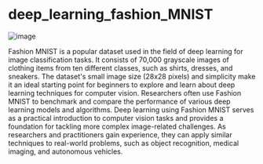 # deep_learning_fashion_MNIST

![image](https://github.com/Divyanalam98/deep_learning_fashion_MNIST/assets/63960112/94cd605e-9fa2-4b8c-8a4a-18e42190dfbb)

Fashion MNIST is a popular dataset used in the field of deep learning for image classification tasks. 
It consists of 70,000 grayscale images of clothing items from ten different classes, such as shirts, dresses, and sneakers. 
The dataset's small image size (28x28 pixels) and simplicity make it an ideal starting point for beginners to explore and learn about deep learning techniques for computer vision. 
Researchers often use Fashion MNIST to benchmark and compare the performance of various deep learning models and algorithms.
Deep learning using Fashion MNIST serves as a practical introduction to computer vision tasks and provides a foundation for tackling more complex image-related challenges. 
As researchers and practitioners gain experience, they can apply similar techniques to real-world problems, such as object recognition, medical imaging, and autonomous vehicles.
